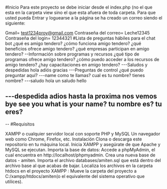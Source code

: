 #Inicio
Para este proyecto se debe iniciar desde el index.php (no el que esta en la carpeta view sino el que esta afuera de toda carpeta.
Para que usted pueda Entrar y loguearse a la página se ha creado un correo siendo el siguiente:

Gmail= test1234proy@gmail.com
Contraseña del correo= Leche12345
Contraseña del login= 12344321
#Lista de preguntas hábiles para el chat bot
¿qué es amigo tendero?
¿cómo funciona amigo tendero?
¿qué beneficios ofrece amigo tendero?
¿qué empresas participan en amigo tendero? 
--Información sobre programas y recursos
¿qué tipo de programas ofrece amigo tendero?
¿cómo puedo acceder a los recursos de amigo tendero?
¿hay capacitaciones en amigo tendero?
---Saludos y despedidas
 hola
 adiós
 gracias
---Preguntas de control
 ¿qué puedo preguntar aquí?
---name
    como te llamas?
    cual es tu nombre?
    tienes nombre?
 ---saludo
   hola
   un saludo
   hello
 
  ---despedida
    adios
    hasta la proxima
    nos vemos
    bye
    see you
    what is your name?
    tu nombre es?
    tu eres?
  ---
  
--
#Requisitos

XAMPP o cualquier servidor local con soporte PHP y MySQL
Un navegador web como Chrome, Firefox, etc.
Instalación
Clona o descarga este repositorio en tu máquina local.
Inicia XAMPP y asegúrate de que Apache y MySQL se ejecutan.
Importa la base de datos:
Accede a phpMyAdmin, el cual encuentra en http://localhost/phpmyadmin.
Crea una nueva base de datos - amiten.
Importa el archivo databases/amiten.sql que está dentro del archivo base al que acabas de bajar.
Localiza los archivos en la carpeta htdocs en el proyecto XAMPP :
Mueve la carpeta del proyecto a C:/xampp/htdocs/amiten(o el equivalente del sistema operativo que utilices).

